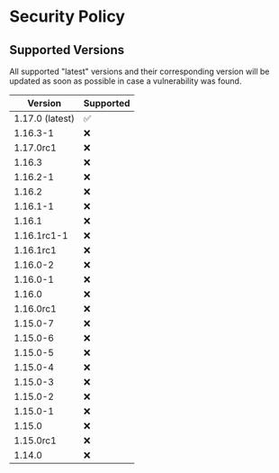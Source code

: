 # Security Policy

## Supported Versions

All supported "latest" versions and their corresponding version will be updated as soon as possible in case a vulnerability was found.

| Version           | Supported          |
| ----------------- | ------------------ |
| 1.17.0 (latest)   | :white_check_mark: |
| 1.16.3-1          | :x:                |
| 1.17.0rc1         | :x:                |
| 1.16.3            | :x:                |
| 1.16.2-1          | :x:                |
| 1.16.2            | :x:                |
| 1.16.1-1          | :x:                |
| 1.16.1            | :x:                |
| 1.16.1rc1-1       | :x:                |
| 1.16.1rc1         | :x:                |
| 1.16.0-2          | :x:                |
| 1.16.0-1          | :x:                |
| 1.16.0            | :x:                |
| 1.16.0rc1         | :x:                |
| 1.15.0-7          | :x:                |
| 1.15.0-6          | :x:                |
| 1.15.0-5          | :x:                |
| 1.15.0-4          | :x:                |
| 1.15.0-3          | :x:                |
| 1.15.0-2          | :x:                |
| 1.15.0-1          | :x:                |
| 1.15.0            | :x:                |
| 1.15.0rc1         | :x:                |
| 1.14.0            | :x:                |
